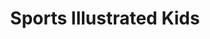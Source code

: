 ---
title: > #shorten me
  Sports Illustrated Kids
name: >
  Sports Illustrated Kids
buy_now: "https://www.amazon.com/Time-Direct-Ventures-Sports-Illustrated/dp/B002PXW04Y?psc=1&SubscriptionId=AKIAIA5RBQIWQVTCUEUQ&tag=coldcutdeals-20&linkCode=xm2&camp=2025&creative=165953&creativeASIN=B002PXW04Y"
description_markdown: >-

  Sports Illustrated Kids
tweet_id_str: "939378013728399366"
price: "$54.89"
list_price: "$54.89"
deal_price: "$20.97"
you_save: "$33.92 (62%)"
asin: "B002PXW04Y"
image: "https://images-na.ssl-images-amazon.com/images/I/61dcruWd1%2BL.jpg"
---